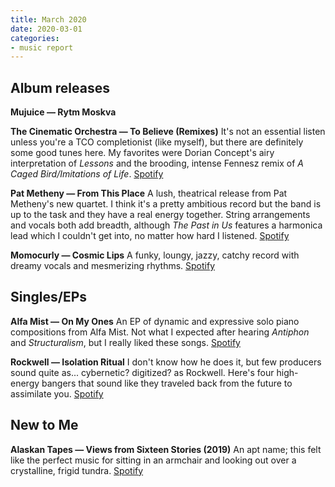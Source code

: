 ```yaml
---
title: March 2020
date: 2020-03-01
categories:
- music report
---
```

## Album releases

**Mujuice — Rytm Moskva**

**The Cinematic Orchestra — To Believe (Remixes)**
It's not an essential listen unless you're a TCO completionist (like myself), but there are definitely some good tunes here. My favorites were Dorian Concept's airy interpretation of _Lessons_ and the brooding, intense Fennesz remix of _A Caged Bird/Imitations of Life_.
[Spotify](https://open.spotify.com/album/1EdoFABv3U8Eu6JTi6LU4k?si=torbsZTMSAeoXvK3JoJHsw)

**Pat Metheny — From This Place**
A lush, theatrical release from Pat Metheny's new quartet. I think it's a pretty ambitious record but the band is up to the task and they have a real energy together. String arrangements and vocals both add breadth, although _The Past in Us_ features a harmonica lead which I couldn't get into, no matter how hard I listened.
[Spotify](https://open.spotify.com/album/5PfjsKZLI9whAwPSfNgnES?si=F2kAc_9dRauVvsYQwHWVdA)

**Momocurly — Cosmic Lips**
A funky, loungy, jazzy, catchy record with dreamy vocals and mesmerizing rhythms.
[Spotify](https://open.spotify.com/album/71DXzWc3FqkzKrQHTsh4j5?si=6KwiN7cwTi-pRFex8vhPlQ)


## Singles/EPs

**Alfa Mist — On My Ones**
An EP of dynamic and expressive solo piano compositions from Alfa Mist. Not what I expected after hearing _Antiphon_ and _Structuralism_, but I really liked these songs.
[Spotify](https://open.spotify.com/album/6o73C44oWGeDaCjLvoEKtD?si=ZrYVVUODRFOavYi3kznZzA)


**Rockwell — Isolation Ritual**
I don't know how he does it, but few producers sound quite as... cybernetic? digitized? as Rockwell. Here's four high-energy bangers that sound like they traveled back from the future to assimilate you.
[Spotify](https://open.spotify.com/album/54LiXvV6VshKMRrtMoH5jR?si=yZNL1a0fS-aRqzd7fUOsDA)


## New to Me

**Alaskan Tapes — Views from Sixteen Stories (2019)**
An apt name; this felt like the perfect music for sitting in an armchair and looking out over a crystalline, frigid tundra.
[Spotify](https://open.spotify.com/album/05ECaoh4qEPv4Ph2M1htDX?si=muFwcaxDTPC5JOpcyQrM8g)
